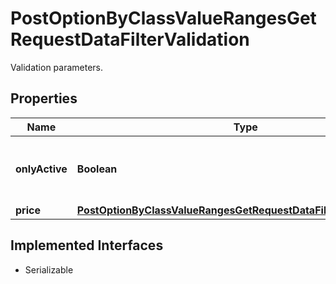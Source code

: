 

# PostOptionByClassValueRangesGetRequestDataFilterValidation

Validation parameters.

## Properties

Name | Type | Description | Notes
------------ | ------------- | ------------- | -------------
**onlyActive** | **Boolean** | If &#x60;true&#x60;, only active notations will be returned. |  [optional]
**price** | [**PostOptionByClassValueRangesGetRequestDataFilterValidationPrice**](PostOptionByClassValueRangesGetRequestDataFilterValidationPrice.md) |  |  [optional]


## Implemented Interfaces

* Serializable


